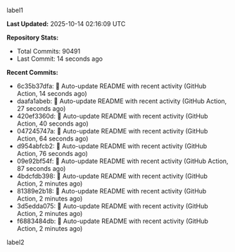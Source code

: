
label1 
<!-- ACTIVITY_START -->
**Last Updated:** 2025-10-14 02:16:09 UTC

**Repository Stats:**
- Total Commits: 90491
- Last Commit: 14 seconds ago

**Recent Commits:**
- 6c35b37dfa: 🤖 Auto-update README with recent activity (GitHub Action, 14 seconds ago)
- daafa1abeb: 🤖 Auto-update README with recent activity (GitHub Action, 27 seconds ago)
- 420ef3360d: 🤖 Auto-update README with recent activity (GitHub Action, 40 seconds ago)
- 047245747a: 🤖 Auto-update README with recent activity (GitHub Action, 64 seconds ago)
- d954abfcb2: 🤖 Auto-update README with recent activity (GitHub Action, 76 seconds ago)
- 09e92bf54f: 🤖 Auto-update README with recent activity (GitHub Action, 87 seconds ago)
- 4bdcfdb398: 🤖 Auto-update README with recent activity (GitHub Action, 2 minutes ago)
- 81389e2b18: 🤖 Auto-update README with recent activity (GitHub Action, 2 minutes ago)
- 3d5edda075: 🤖 Auto-update README with recent activity (GitHub Action, 2 minutes ago)
- f6883484db: 🤖 Auto-update README with recent activity (GitHub Action, 2 minutes ago)
<!-- ACTIVITY_END -->

label2
